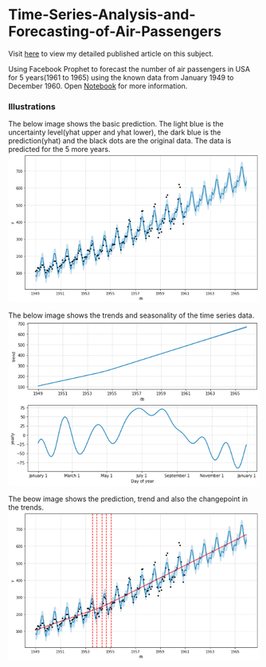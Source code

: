 # Time-Series-Analysis-and-Forecasting-of-Air-Passengers
Visit [here](https://www.geeksforgeeks.org/time-series-analysis-using-facebook-prophet/) to view my detailed published article on this subject.

Using Facebook Prophet to forecast the number of air passengers in USA for 5 years(1961 to 1965) using the known data from January 1949 to December 1960. Open [Notebook](https://github.com/rahulhegde99/Time-Series-Analysis-and-Forecasting-of-Air-Passengers/blob/master/Forecasting_AirPassengers.ipynb) for more information.

### Illustrations
The below image shows the basic prediction. The light blue is the uncertainty level(yhat upper and yhat lower), the dark blue is the prediction(yhat) and the black dots are the original data. The data is predicted for the 5 more years.
![Prediction](Prediction.png)

The below image shows the trends and seasonality of the time series data.
![Trend&Seasonality](Trend&Seasonality.png)

The beow image shows the prediction, trend and also the changepoint in the trends.
![Complete](Complete.png)
